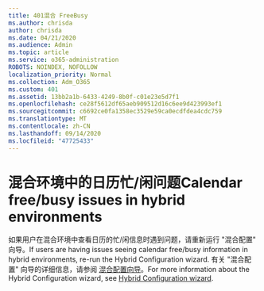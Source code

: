 ```yaml
---
title: 401混合 FreeBusy
ms.author: chrisda
author: chrisda
ms.date: 04/21/2020
ms.audience: Admin
ms.topic: article
ms.service: o365-administration
ROBOTS: NOINDEX, NOFOLLOW
localization_priority: Normal
ms.collection: Adm_O365
ms.custom: 401
ms.assetid: 13bb2a1b-6433-4249-8b0f-c01e23e5d7f1
ms.openlocfilehash: ce28f5612df65aeb909512d16c6ee9d423993ef1
ms.sourcegitcommit: c6692ce0fa1358ec3529e59ca0ecdfdea4cdc759
ms.translationtype: MT
ms.contentlocale: zh-CN
ms.lasthandoff: 09/14/2020
ms.locfileid: "47725433"
---
```

# <a name="calendar-freebusy-issues-in-hybrid-environments"></a><span data-ttu-id="fb88c-102">混合环境中的日历忙/闲问题</span><span class="sxs-lookup"><span data-stu-id="fb88c-102">Calendar free/busy issues in hybrid environments</span></span>

<span data-ttu-id="fb88c-103">如果用户在混合环境中查看日历的忙/闲信息时遇到问题，请重新运行 "混合配置" 向导。</span><span class="sxs-lookup"><span data-stu-id="fb88c-103">If users are having issues seeing calendar free/busy information in hybrid environments, re-run the Hybrid Configuration wizard.</span></span> <span data-ttu-id="fb88c-104">有关 "混合配置" 向导的详细信息，请参阅 [混合配置向导](https://go.microsoft.com/fwlink/p/?linkid=528149)。</span><span class="sxs-lookup"><span data-stu-id="fb88c-104">For more information about the Hybrid Configuration wizard, see [Hybrid Configuration wizard](https://go.microsoft.com/fwlink/p/?linkid=528149).</span></span>
